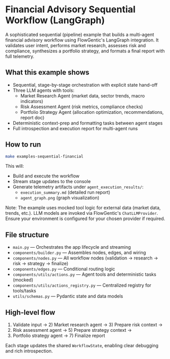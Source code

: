 # Financial Advisory Sequential Workflow (LangGraph)

A sophisticated sequential (pipeline) example that builds a multi-agent financial advisory workflow using FlowGentic's LangGraph integration. It validates user intent, performs market research, assesses risk and compliance, synthesizes a portfolio strategy, and formats a final report with full telemetry.

## What this example shows

- Sequential, stage-by-stage orchestration with explicit state hand-off
- Three LLM agents with tools:
  - Market Research Agent (market data, sector trends, macro indicators)
  - Risk Assessment Agent (risk metrics, compliance checks)
  - Portfolio Strategy Agent (allocation optimization, recommendations, report doc)
- Deterministic context-prep and formatting tasks between agent stages
- Full introspection and execution report for multi-agent runs

## How to run

```bash
make examples-sequential-financial
```

This will:
- Build and execute the workflow
- Stream stage updates to the console
- Generate telemetry artifacts under `agent_execution_results/`:
  - `execution_summary.md` (detailed run report)
  - `agent_graph.png` (graph visualization)

Note: The example uses mocked tool logic for external data (market data, trends, etc.). LLM models are invoked via FlowGentic's `ChatLLMProvider`. Ensure your environment is configured for your chosen provider if required.

## File structure

- `main.py` — Orchestrates the app lifecycle and streaming
- `components/builder.py` — Assembles nodes, edges, and wiring
- `components/nodes.py` — All workflow nodes (validation → research → risk → strategy → finalize)
- `components/edges.py` — Conditional routing logic
- `components/utils/actions.py` — Agent tools and deterministic tasks (mocked)
- `components/utils/actions_registry.py` — Centralized registry for tools/tasks
- `utils/schemas.py` — Pydantic state and data models

## High-level flow

1) Validate input → 2) Market research agent → 3) Prepare risk context →
4) Risk assessment agent → 5) Prepare strategy context →
6) Portfolio strategy agent → 7) Finalize report

Each stage updates the shared `WorkflowState`, enabling clear debugging and rich introspection.
